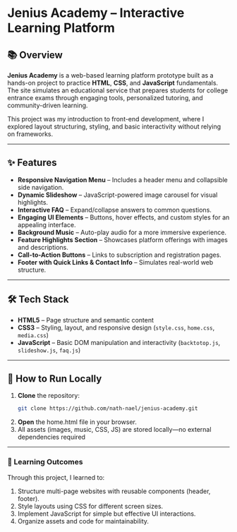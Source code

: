 # Jenius Academy – Interactive Learning Platform

## 📚 Overview
**Jenius Academy** is a web-based learning platform prototype built as a hands-on project to practice **HTML**, **CSS**, and **JavaScript** fundamentals.  
The site simulates an educational service that prepares students for college entrance exams through engaging tools, personalized tutoring, and community-driven learning.

This project was my introduction to front-end development, where I explored layout structuring, styling, and basic interactivity without relying on frameworks.

---

## ✨ Features
- **Responsive Navigation Menu** – Includes a header menu and collapsible side navigation.
- **Dynamic Slideshow** – JavaScript-powered image carousel for visual highlights.
- **Interactive FAQ** – Expand/collapse answers to common questions.
- **Engaging UI Elements** – Buttons, hover effects, and custom styles for an appealing interface.
- **Background Music** – Auto-play audio for a more immersive experience.
- **Feature Highlights Section** – Showcases platform offerings with images and descriptions.
- **Call-to-Action Buttons** – Links to subscription and registration pages.
- **Footer with Quick Links & Contact Info** – Simulates real-world web structure.

---

## 🛠️ Tech Stack
- **HTML5** – Page structure and semantic content
- **CSS3** – Styling, layout, and responsive design (`style.css`, `home.css`, `media.css`)
- **JavaScript** – Basic DOM manipulation and interactivity (`backtotop.js`, `slideshow.js`, `faq.js`)

---
## 🚀 How to Run Locally
1. **Clone** the repository:
   ```bash
   git clone https://github.com/nath-nael/jenius-academy.git
2. **Open** the home.html file in your browser.
3. All assets (images, music, CSS, JS) are stored locally—no external dependencies required

---
### 🎯 Learning Outcomes
Through this project, I learned to:
1. Structure multi-page websites with reusable components (header, footer).
2. Style layouts using CSS for different screen sizes.
3. Implement JavaScript for simple but effective UI interactions.
4. Organize assets and code for maintainability.
